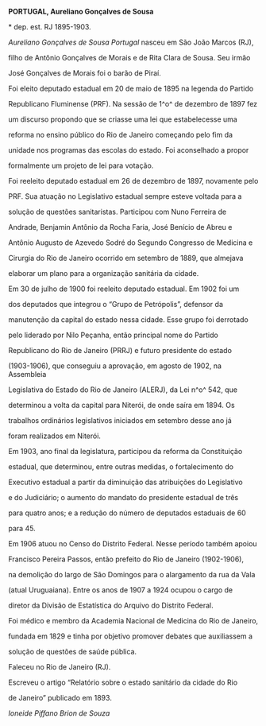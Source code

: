 **PORTUGAL, Aureliano Gonçalves de Sousa**



\* dep. est. RJ 1895-1903.



*Aureliano Gonçalves de Sousa Portugal* nasceu em São João Marcos (RJ),

filho de Antônio Gonçalves de Morais e de Rita Clara de Sousa. Seu irmão

José Gonçalves de Morais foi o barão de Piraí.



Foi eleito deputado estadual em 20 de maio de 1895 na legenda do Partido

Republicano Fluminense (PRF). Na sessão de 1^o^ de dezembro de 1897 fez

um discurso propondo que se criasse uma lei que estabelecesse uma

reforma no ensino público do Rio de Janeiro começando pelo fim da

unidade nos programas das escolas do estado. Foi aconselhado a propor

formalmente um projeto de lei para votação.



Foi reeleito deputado estadual em 26 de dezembro de 1897, novamente pelo

PRF. Sua atuação no Legislativo estadual sempre esteve voltada para a

solução de questões sanitaristas. Participou com Nuno Ferreira de

Andrade, Benjamin Antônio da Rocha Faria, José Benício de Abreu e

Antônio Augusto de Azevedo Sodré do Segundo Congresso de Medicina e

Cirurgia do Rio de Janeiro ocorrido em setembro de 1889, que almejava

elaborar um plano para a organização sanitária da cidade.



Em 30 de julho de 1900 foi reeleito deputado estadual. Em 1902 foi um

dos deputados que integrou o “Grupo de Petrópolis”, defensor da

manutenção da capital do estado nessa cidade. Esse grupo foi derrotado

pelo liderado por Nilo Peçanha, então principal nome do Partido

Republicano do Rio de Janeiro (PRRJ) e futuro presidente do estado

(1903-1906), que conseguiu a aprovação, em agosto de 1902, na Assembleia

Legislativa do Estado do Rio de Janeiro (ALERJ), da Lei n^o^ 542, que

determinou a volta da capital para Niterói, de onde saíra em 1894. Os

trabalhos ordinários legislativos iniciados em setembro desse ano já

foram realizados em Niterói.



Em 1903, ano final da legislatura, participou da reforma da Constituição

estadual, que determinou, entre outras medidas, o fortalecimento do

Executivo estadual a partir da diminuição das atribuições do Legislativo

e do Judiciário; o aumento do mandato do presidente estadual de três

para quatro anos; e a redução do número de deputados estaduais de 60

para 45.



Em 1906 atuou no Censo do Distrito Federal. Nesse período também apoiou

Francisco Pereira Passos, então prefeito do Rio de Janeiro (1902-1906),

na demolição do largo de São Domingos para o alargamento da rua da Vala

(atual Uruguaiana). Entre os anos de 1907 a 1924 ocupou o cargo de

diretor da Divisão de Estatística do Arquivo do Distrito Federal.



Foi médico e membro da Academia Nacional de Medicina do Rio de Janeiro,

fundada em 1829 e tinha por objetivo promover debates que auxiliassem a

solução de questões de saúde pública.



Faleceu no Rio de Janeiro (RJ).



Escreveu o artigo “Relatório sobre o estado sanitário da cidade do Rio

de Janeiro” publicado em 1893.



*Ioneide Piffano Brion de Souza*



